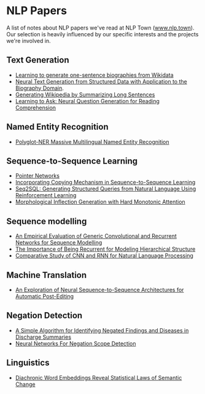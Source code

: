 # NLP Papers

A list of notes about NLP papers we've read at NLP Town (www.nlp.town). Our selection is 
heavily influenced by our specific interests and the projects we're involved in.

## Text Generation

- [Learning to generate one-sentence biographies from Wikidata](Learning%20to%20generate%20one-sentence%20biographies%20from%20Wikidata.md)
- [Neural Text Generation from Structured Data with Application to the Biography Domain](Neural%20Text%20Generation%20from%20Structured%20Data%20with%20Application%20to%20the%20Biography%20Domain.md).
- [Generating Wikipedia by Summarizing Long Sentences](Generating%20Wikipedia%20by%20Summarizing%20Long%20Sentences.md)
- [Learning to Ask: Neural Question Generation for Reading Comprehension](Learning%20to%20Ask%3A%20Neural%20Question%20Generation%20for%20Reading%20Comprehension.md)

## Named Entity Recognition

- [Polyglot-NER Massive Multilingual Named Entity Recognition](Polyglot-NER%20Massive%20Multilingual%20Named%20Entity%20Recognition.md)

## Sequence-to-Sequence Learning

- [Pointer Networks](Pointer%20Networks.md)
- [Incorporating Copying Mechanism in Sequence-to-Sequence Learning](Incorporating%20Copying%20Mechanism%20in%20Sequence-to-Sequence%20Learning.md)
- [Seq2SQL: Generating Structured Queries from Natural Language Using Reinforcement Learning](Seq2SQL%3A%20Generating%20Structured%20Queries%20from%20Natural%20Language%20Using%20Reinforcement%20Learning.md)
- [Morphological Inflection Generation with Hard Monotonic Attention](Morphological%20Inflection%20Generation%20with%20Hard%20Monotonic%20Attention.md)

## Sequence modelling

- [An Empirical Evaluation of Generic Convolutional and Recurrent Networks for Sequence Modelling](An%20Empirical%20Evaluation%20of%20Generic%20Convolutional%20and%20Recurrent%20Networks%20for%20Sequence%20Modelling.md)
- [The Importance of Being Recurrent for Modeling Hierarchical Structure](The%20Importance%20of%20Being%20Recurrent%20for%20Modeling%20Hierarchical%20Structure.md)
- [Comparative Study of CNN and RNN for Natural Language Processing](Comparative%20Study%20of%20CNN%20and%20RNN%20for%20Natural%20Language%20Processing.md)

## Machine Translation

- [An Exploration of Neural Sequence-to-Sequence Architectures for Automatic Post-Editing](An%20Exploration%20of%20Neural%20Sequence-to-Sequence%20Architectures%20for%20Automatic%20Post-Editing.md)

## Negation Detection

- [A Simple Algorithm for Identifying Negated Findings and Diseases in Discharge Summaries](A%20Simple%20Algorithm%20for%20Identifying%20Negated%20Findings%20and%20Diseases%20in%20Discharge%20Summaries.md)
- [Neural Networks For Negation Scope Detection](Neural%20Networks%20For%20Negation%20Scope%20Detection.md)

## Linguistics

- [Diachronic Word Embeddings Reveal Statistical Laws of Semantic Change](Diachronic%20Word%20Embeddings%20Reveal%20Statistical%20Laws%20of%20Semantic%20Change.md)